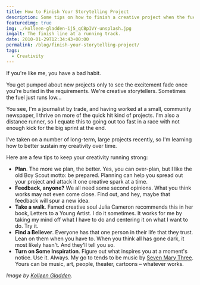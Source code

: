 ```yaml
---
title: How to Finish Your Storytelling Project
description: Some tips on how to finish a creative project when the fuel runs low.
featuredimg: true
img: ./kolleen-gladden-ij5_qCBpIVY-unsplash.jpg
imgalt: The finish line at a running track.
date: 2010-01-29T12:34:43+00:00
permalink: /blog/finish-your-storytelling-project/
tags:
  - Creativity
---
```


If you're like me, you have a bad habit.

You get pumped about new projects only to see the excitement fade once you're buried in the requirements. We're creative storytellers. Sometimes the fuel just runs low&#8230;

You see, I'm a journalist by trade, and having worked at a small, community newspaper, I thrive on more of the quick hit kind of projects. I'm also a distance runner, so I equate this to going out too fast in a race with not enough kick for the big sprint at the end.

I've taken on a number of long-term, large projects recently, so I'm learning how to better sustain my creativity over time.

Here are a few tips to keep your creativity running strong:

- **Plan**. The more we plan, the better. Yes, you can over-plan, but I like the old Boy Scout motto: be prepared. Planning can help you spread out your project and attack it one creative spark at a time.
- **Feedback, anyone?** We all need some second opinions. What you think works may not even come close. Find out, and hey, maybe that feedback will spur a new idea.
- **Take a walk**. Famed creative soul Julia Cameron recommends this in her book, Letters to a Young Artist. I do it sometimes. It works for me by taking my mind off what I have to do and centering it on what I want to do. Try it.
- **Find a Believer**. Everyone has that one person in their life that they trust. Lean on them when you have to. When you think all has gone dark, it most likely hasn't. And they'll tell you so.
- **Turn on Some Inspiration**. Figure out what inspires you at a moment's notice. Use it. Always. My go to tends to be music by [Seven Mary Three](http://7m3.com). Yours can be music, art, people, theater, cartoons – whatever works.

_Image by [Kolleen Gladden](https://unsplash.com/photos/ij5_qCBpIVY)._
